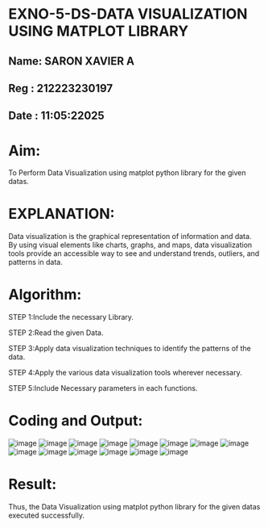 # EXNO-5-DS-DATA VISUALIZATION USING MATPLOT LIBRARY

## Name: SARON XAVIER A
## Reg : 212223230197
## Date : 11:05:22025

# Aim:

  To Perform Data Visualization using matplot python library for the given datas.

# EXPLANATION:

Data visualization is the graphical representation of information and data. By using visual elements like charts, graphs, and maps, data visualization tools provide an accessible way to see and understand trends, outliers, and patterns in data.

# Algorithm:

STEP 1:Include the necessary Library.

STEP 2:Read the given Data.

STEP 3:Apply data visualization techniques to identify the patterns of the data.

STEP 4:Apply the various data visualization tools wherever necessary.

STEP 5:Include Necessary parameters in each functions.

# Coding and Output:
 
![image](https://github.com/user-attachments/assets/f9bb212f-5f5d-4994-9ff2-c811eda83ffc)
![image](https://github.com/user-attachments/assets/200fd3ae-8d4d-410c-880a-1b09924d26af)
![image](https://github.com/user-attachments/assets/1123745f-d2c0-42a3-b399-e9de41c7b735)
![image](https://github.com/user-attachments/assets/782fc471-4024-46b9-b3a5-f692bd6cf389)
![image](https://github.com/user-attachments/assets/e7273258-aab4-4188-8f12-380113e48045)
![image](https://github.com/user-attachments/assets/e58a9521-c732-4a60-93e6-91298a3d77ed)
![image](https://github.com/user-attachments/assets/db0f22ca-9b62-47b6-8604-19c480cc1b40)
![image](https://github.com/user-attachments/assets/aa1fe060-6b7a-4009-bc29-419955969ad9)
![image](https://github.com/user-attachments/assets/59fc96fa-905a-4bb2-91e1-0cd7da94d7ee)
![image](https://github.com/user-attachments/assets/30a6ec38-86a3-49b0-82fb-67584554ff07)
![image](https://github.com/user-attachments/assets/653eb111-6282-4823-8aec-bfe7bc57dd0f)
![image](https://github.com/user-attachments/assets/39dcf2c1-7a71-466e-807f-73d2b6a8118b)
![image](https://github.com/user-attachments/assets/37ccdcc8-4726-49a1-b70f-c7466f4d778a)
![image](https://github.com/user-attachments/assets/56556eb3-54b6-4455-8c85-d81e3704e328)


# Result:

Thus, the Data Visualization using matplot python library for the given datas executed successfully.
